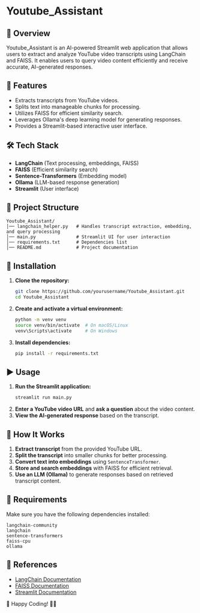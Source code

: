 # Youtube_Assistant

## 📌 Overview
Youtube_Assistant is an AI-powered Streamlit web application that allows users to extract and analyze YouTube video transcripts using LangChain and FAISS. It enables users to query video content efficiently and receive accurate, AI-generated responses.

## 🚀 Features
- Extracts transcripts from YouTube videos.
- Splits text into manageable chunks for processing.
- Utilizes FAISS for efficient similarity search.
- Leverages Ollama's deep learning model for generating responses.
- Provides a Streamlit-based interactive user interface.

## 🛠️ Tech Stack
- **LangChain** (Text processing, embeddings, FAISS)
- **FAISS** (Efficient similarity search)
- **Sentence-Transformers** (Embedding model)
- **Ollama** (LLM-based response generation)
- **Streamlit** (User interface)

## 📂 Project Structure
```
Youtube_Assistant/
│── langchain_helper.py   # Handles transcript extraction, embedding, and query processing
│── main.py               # Streamlit UI for user interaction
│── requirements.txt      # Dependencies list
│── README.md             # Project documentation
```

## 🔧 Installation
1. **Clone the repository:**
   ```sh
   git clone https://github.com/yourusername/Youtube_Assistant.git
   cd Youtube_Assistant
   ```
2. **Create and activate a virtual environment:**
   ```sh
   python -m venv venv
   source venv/bin/activate  # On macOS/Linux
   venv\Scripts\activate     # On Windows
   ```
3. **Install dependencies:**
   ```sh
   pip install -r requirements.txt
   ```

## ▶️ Usage
1. **Run the Streamlit application:**
   ```sh
   streamlit run main.py
   ```
2. **Enter a YouTube video URL** and **ask a question** about the video content.
3. **View the AI-generated response** based on the transcript.

## 📜 How It Works
1. **Extract transcript** from the provided YouTube URL.
2. **Split the transcript** into smaller chunks for better processing.
3. **Convert text into embeddings** using `SentenceTransformer`.
4. **Store and search embeddings** with FAISS for efficient retrieval.
5. **Use an LLM (Ollama)** to generate responses based on retrieved transcript content.

## 📄 Requirements
Make sure you have the following dependencies installed:
```
langchain-community
langchain
sentence-transformers
faiss-cpu
ollama
```

## 🔗 References
- [LangChain Documentation](https://python.langchain.com/)
- [FAISS Documentation](https://faiss.ai/)
- [Streamlit Documentation](https://docs.streamlit.io/)

🚀 Happy Coding! 🎥🤖

